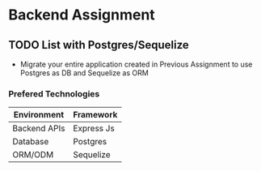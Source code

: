 # Backend Assignment

## TODO List with Postgres/Sequelize

- Migrate your entire application created in Previous Assignment to use Postgres as DB and Sequelize as ORM

### Prefered Technologies

| Environment  | Framework  |
|--------------|------------|
| Backend APIs | Express Js |
| Database     | Postgres   |
| ORM/ODM      | Sequelize   |
